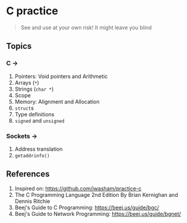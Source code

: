 # C practice

> See and use at your own risk! It might leave you blind


## Topics

### C ->

1. Pointers: Void pointers and Arithmetic
2. Arrays (`*`)
3. Strings (`char *`)
4. Scope
5. Memory: Alignment and Allocation
6. `struct`s
7. Type definitions
8. `signed` and `unsigned`

### Sockets ->

1. Address translation
2. `getaddrinfo()`

## References
1. Inspired on: https://github.com/jwasham/practice-c
2. The C Programming Language 2nd Edition By Brian Kernighan and Dennis Ritchie
3. Beej's Guide to C Programming: https://beej.us/guide/bgc/
4. Beej's Guide to Network Programming: https://beej.us/guide/bgnet/
